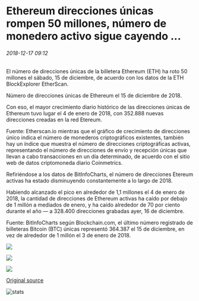 # Ethereum direcciones únicas rompen 50 millones, número de monedero activo sigue cayendo ...

###### 2018-12-17 09:12

El número de direcciones únicas de la billetera Ethereum (ETH) ha roto 50 millones el sábado, 15 de diciembre, de acuerdo con los datos de la ETH BlockExplorer EtherScan.

Número de direcciones únicas de Ethereum el 15 de diciembre de 2018.

Con eso, el mayor crecimiento diario histórico de las direcciones únicas de Ethereum tuvo lugar el 4 de enero de 2018, con 352.888 nuevas direcciones creadas en la red Etereum.

Fuente: Etherscan.io mientras que el gráfico de crecimiento de direcciones único indica el número de monederos criptográficos existentes, también hay un índice que muestra el número de direcciones criptográficas activas, representando el número de direcciones de envío y recepción únicas que llevan a cabo transacciones en un día determinado, de acuerdo con el sitio web de datos criptomoneda diario Coinmetrics.

Refiriéndose a los datos de BitInfoCharts, el número de direcciones Etereum activas ha estado disminuyendo constantemente a lo largo de 2018.

Habiendo alcanzado el pico en alrededor de 1,1 millones el 4 de enero de 2018, la cantidad de direcciones de Ethereum activas ha caído por debajo de 1 millón a mediados de enero, y ha caído alrededor de 70 por ciento durante el año — a 328.400 direcciones grabadas ayer, 16 de diciembre.

Fuente: BitInfoCharts según Blockchain.com, el último número registrado de billeteras Bitcoin (BTC) únicas representó 364.387 el 15 de diciembre, en vez de alrededor de 1 millón el 3 de enero de 2018.

![](https://s3.cointelegraph.com/storage/uploads/view/ed3f102946f1a0c0f2d5b5ea84c64704.png)

![](https://s3.cointelegraph.com/storage/uploads/view/49f57e1fa27471611c82667052e772f9.png)

![](https://s3.cointelegraph.com/storage/uploads/view/2d78437a2b9c61293ced093206b42174.png)

[Original source](https://cointelegraph.com/news/ethereum-unique-addresses-break-50-million-active-wallet-number-keeps-dropping)

![stats](https://c.statcounter.com/11760860/0/a89fa40b/1/ "stats")